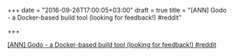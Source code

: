 +++
date = "2016-09-26T17:00:05+03:00"
draft = true
title = "[ANN] Godo - a Docker-based build tool (looking for feedback!)  #reddit"

+++

<p><a href="https://t.co/lJr7xQM0th">[ANN] Godo - a Docker-based build tool (looking for feedback!)  #reddit</a></p>
